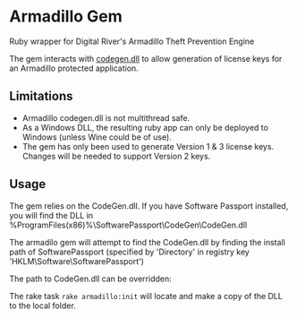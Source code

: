 Armadillo Gem
==============

Ruby wrapper for Digital River&#39;s Armadillo Theft Prevention Engine

The gem interacts with [codegen.dll](http://www.siliconrealms.com/API/index.html?codegen_dll.htm) to allow generation of license keys for an Armadillo protected application.

Limitations
-----------

- Armadillo codegen.dll is not multithread safe.
- As a Windows DLL, the resulting ruby app can only be deployed to Windows (unless Wine could be of use).
- The gem has only been used to generate Version 1 & 3 license keys. Changes will be needed to support Version 2 keys.

Usage
-----

The gem relies on the CodeGen.dll. If you have Software Passport installed, you will find the DLL in %ProgramFiles(x86)%\SoftwarePassport\CodeGen\CodeGen.dll

The armadilo gem will attempt to find the CodeGen.dll by finding the install path of SoftwarePassport (specified by 'Directory' in registry key 'HKLM\Software\SoftwarePassport')

The path to CodeGen.dll can be overridden:

    
The rake task `rake armadillo:init` will locate and make a copy of the DLL to the local folder.
